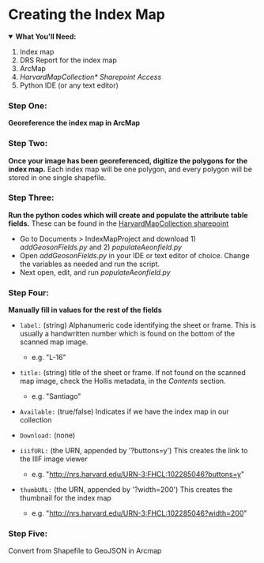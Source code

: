 # Creating the Index Map

<details open>
  <summary><b>What You'll Need:</b></summary>
<ol>
<li>Index map</li>
<li>DRS Report for the index map</li>
<li>ArcMap</li>  
  <li><i>HarvardMapCollection* Sharepoint Access</i></li>    
<li>Python IDE (or any text editor)</li>     
</ol>
</details>

### Step One:
**Georeference the index map in ArcMap**
### Step Two:
**Once your image has been georeferenced, digitize the polygons for the index map.** Each index map will be one polygon, and every polygon will be stored in one single shapefile.
### Step Three:
**Run the python codes which will create and populate the attribute table fields.** These can be found in the [HarvardMapCollection sharepoint](https://hu.sharepoint.com/sites/HarvardMapCollection)
- Go to Documents > IndexMapProject and download 1) *addGeosonFields.py* and 2) *populateAeonfield.py*
- Open *addGeosonFields.py* in your IDE or text editor of choice. Change the variables as needed and run the script.
- Next open, edit, and run *populateAeonfield.py*
### Step Four:
**Manually fill in values for the rest of the fields**

- `label:` (string) Alphanumeric code identifying the sheet or frame. This is usually a handwritten number which is found on the bottom of the scanned map image.
  - e.g. "L-16"

- `title:` (string) title of the sheet or frame. If not found on the scanned map image, check the Hollis metadata, in the *Contents* section.
  - e.g. "Santiago" 

- `Available:` (true/false) Indicates if we have the index map in our collection

- `Download:` (none)

- `iiifURL:` (the URN, appended by '?buttons=y') This creates the link to the IIIF image viewer
  - e.g. "http://nrs.harvard.edu/URN-3:FHCL:102285046?buttons=y"

- `thumbURL:` (the URN, appended by '?width=200') This creates the thumbnail for the index map
  - e.g. "http://nrs.harvard.edu/URN-3:FHCL:102285046?width=200"

### Step Five:
Convert from Shapefile to GeoJSON in Arcmap

